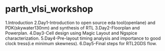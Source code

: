 # parth_vlsi_workshop
1.Introduction  2.Day1-Introduction to open source eda tool(openlane) and PDK(skywater130nm) and synthesis of RTL  3.Day2-Floorplan and Powerplan.  4.Day3-Cell design using Magic Layout and Ngspice characterization.  5.Day4-Pre-layout timing analysis and importance to good clock tress(i.e minimum skewness).  6.Day5-Final steps for RTL2GDS flow.
